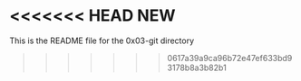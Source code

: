 <<<<<<< HEAD
NEW
=======
This is the README file for the 0x03-git directory
>>>>>>> 0617a39a9ca96b72e47ef633bd93178b8a3b82b1
